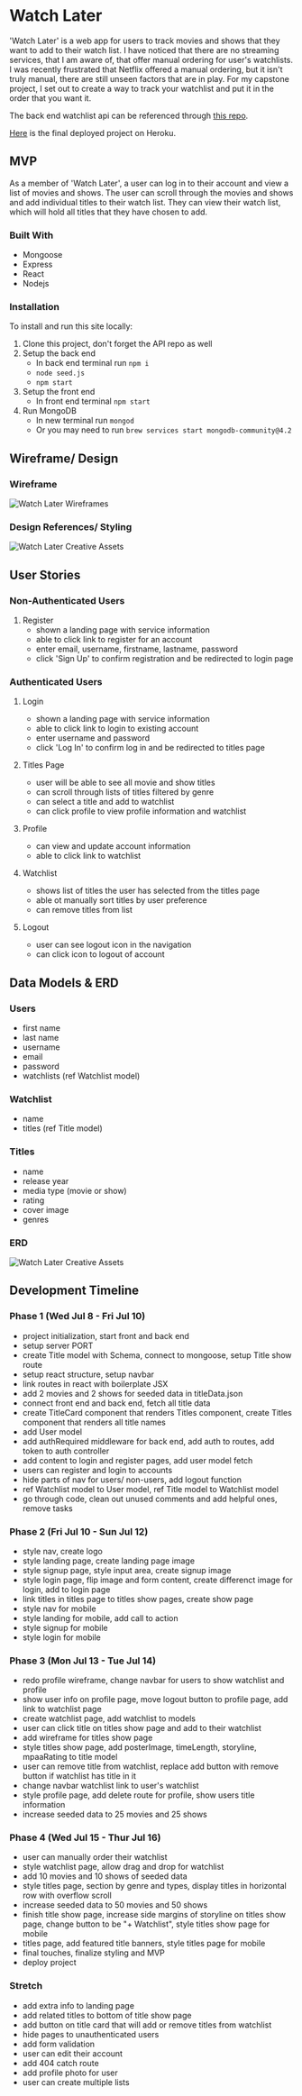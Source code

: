 # Watch Later
'Watch Later' is a web app for users to track movies and shows that they want to add to their watch list. I have noticed that there are no streaming services, that I am aware of, that offer manual ordering for user's watchlists. I was recently frustrated that Netflix offered a manual ordering, but it isn't truly manual, there are still unseen factors that are in play. For my capstone project, I set out to create a way to track your watchlist and put it in the order that you want it.

The back end watchlist api can be referenced through [this repo](https://github.com/isaiahcolson/watchlist-api).
<!-- TODO add link to final deployed project -->
[Here](https://isaiahcolson-watchlist.herokuapp.com/) is the final deployed project on Heroku.



## MVP
As a member of 'Watch Later', a user can log in to their account and view a list of movies and shows. The user can scroll through the movies and shows and add individual titles to their watch list. They can view their watch list, which will hold all titles that they have chosen to add.

### Built With
* Mongoose
* Express
* React
* Nodejs

### Installation
To install and run this site locally:
1. Clone this project, don't forget the API repo as well
2. Setup the back end
    * In back end terminal run ```npm i```
    * ```node seed.js```
    * ```npm start```
3. Setup the front end
    * In front end terminal ```npm start```
4. Run MongoDB
    * In new terminal run ```mongod```
    * Or you may need to run ```brew services start mongodb-community@4.2```




## Wireframe/ Design

### Wireframe
![Watch Later Wireframes](/public/WL-wireframes.png)

### Design References/ Styling
![Watch Later Creative Assets](/public/WL-creative-assets.png)



## User Stories

### Non-Authenticated Users
1. Register
    * shown a landing page with service information
    * able to click link to register for an account
    * enter email, username, firstname, lastname, password
    * click 'Sign Up' to confirm registration and be redirected to login page

### Authenticated Users
1. Login
    * shown a landing page with service information
    * able to click link to login to existing account
    * enter username and password
    * click 'Log In' to confirm log in and be redirected to titles page

2. Titles Page
    * user will be able to see all movie and show titles
    * can scroll through lists of titles filtered by genre
    * can select a title and add to watchlist
    * can click profile to view profile information and watchlist

3. Profile
    * can view and update account information
    * able to click link to watchlist

4. Watchlist
    * shows list of titles the user has selected from the titles page
    * able ot manually sort titles by user preference
    * can remove titles from list

5. Logout
    * user can see logout icon in the navigation
    * can click icon to logout of account



## Data Models & ERD

### Users
* first name
* last name
* username
* email
* password
* watchlists (ref Watchlist model)

### Watchlist
* name
* titles (ref Title model)

### Titles
* name
* release year
* media type (movie or show)
* rating
* cover image
* genres

### ERD
![Watch Later Creative Assets](/public/WL-models.png)



## Development Timeline

### Phase 1 (Wed Jul 8 - Fri Jul 10)
* project initialization, start front and back end
* setup server PORT
* create Title model with Schema, connect to mongoose, setup Title show route
* setup react structure, setup navbar
* link routes in react with boilerplate JSX
* add 2 movies and 2 shows for seeded data in titleData.json
* connect front end and back end, fetch all title data
* create TitleCard component that renders Titles component, create Titles component that renders all title names
* add User model
* add authRequired middleware for back end, add auth to routes, add token to auth controller
* add content to login and register pages, add user model fetch
* users can register and login to accounts
* hide parts of nav for users/ non-users, add logout function
* ref Watchlist model to User model, ref Title model to Watchlist model
* go through code, clean out unused comments and add helpful ones, remove tasks

### Phase 2 (Fri Jul 10 - Sun Jul 12)
* style nav, create logo
* style landing page, create landing page image
* style signup page, style input area, create signup image
* style login page, flip image and form content, create differenct image for login, add to login page
* link titles in titles page to titles show pages, create show page
* style nav for mobile
* style landing for mobile, add call to action
* style signup for mobile
* style login for mobile

### Phase 3 (Mon Jul 13 - Tue Jul 14)
* redo profile wireframe, change navbar for users to show watchlist and profile
* show user info on profile page, move logout button to profile page, add link to watchlist page
* create watchlist page, add watchlist to models
* user can click title on titles show page and add to their watchlist
* add wireframe for titles show page
* style titles show page, add posterImage, timeLength, storyline, mpaaRating to title model
* user can remove title from watchlist, replace add button with remove button if watchlist has title in it
* change navbar watchlist link to user's watchlist
* style profile page, add delete route for profile, show users title information
* increase seeded data to 25 movies and 25 shows

### Phase 4 (Wed Jul 15 - Thur Jul 16)
* user can manually order their watchlist
* style watchlist page, allow drag and drop for watchlist
* add 10 movies and 10 shows of seeded data
* style titles page, section by genre and types, display titles in horizontal row with overflow scroll
* increase seeded data to 50 movies and 50 shows
* finish title show page, increase side margins of storyline on titles show page, change button to be "+ Watchlist", style titles show page for mobile
* titles page, add featured title banners, style titles page for mobile
* final touches, finalize styling and MVP
* deploy project

### Stretch
* add extra info to landing page
* add related titles to bottom of title show page
* add button on title card that will add or remove titles from watchlist
* hide pages to unauthenticated users
* add form validation
* user can edit their account
* add 404 catch route
* add profile photo for user
* user can create multiple lists

<!-- Seeded Data Templage -->
<!-- 
    {
        "name": "",
        "rating": ,
        "releaseYear": ,
        "mpaaRating": "",
        "timeLength": "",
        "mediaType": "",
        "posterImage": "",
        "coverImage": "",
        "genres": [],
        "storyline": ""
    },
 -->

